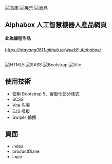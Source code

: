 ![首圖](https://storage.googleapis.com/vue-course-api.appspot.com/greensheep/1710787803420.png?GoogleAccessId=firebase-adminsdk-zzty7%40vue-course-api.iam.gserviceaccount.com&Expires=1742169600&Signature=PIuzKSEfIw%2B5jv491tUV0HeurXoFVnNrj%2BCZTX2BplpoKuCDOAOspYJGNGlTpmQf7wYUFvQfL3lIghsm86jqfq8NOHRUwkITJ%2BSPO8tW3U9jjVa4TIHwclUVDotXkYFVcUJz8LRZlrAZeruD5EiLiEEMDkjoo9bKJLrQ4FkJOQvNZzurvocrhp0MKVyuG4yLi%2FjuMEE1uqtepBG4o9avoF3nFgrOiOHNSClCAIaBf3jbBkw1GDmrADXlyzDzXKrh%2F69M9ai46rcII6BVwYZ6YHV3b7v%2F6rMR7NWpxIW2l%2BmO1qSRHSgk8IZwSqWb2Txmj21yTsg2Q60FI1bUXjU4uw%3D%3D)
![展示](https://storage.googleapis.com/vue-course-api.appspot.com/greensheep/1710788589055.png?GoogleAccessId=firebase-adminsdk-zzty7%40vue-course-api.iam.gserviceaccount.com&Expires=1742169600&Signature=EHZLMJRbQ1fNRKsIWBVCbsmDEmgLfCDDqdGb1ShkFtF3ObpigXJXfCZ0pPVyxzjhbF3jcZpo9AW7xkHBn6GDJT%2FV4HlQk36DGuaehI1Ec4m1UzohNiJmLH3PGK3GUHVdzLqZbuB6YnIhFSJNcyL7v%2FxCPtmEBGcFpFxshtBm020cMq%2BLd4A26xiDKJRXLQFElGCZo%2F2PH8w5ub3RBrhwVJ1nIuRlfgqw0FobjUkl7wXC0z8Ej3ujaoeN1JOY6idD1bjXRRKWadYr8rcaJp2DJszFvcG9ON9PF7TGKwBxNDmCOfPJGF8Y2dMHHZuVzYZxVaJYijW8qmN2Wf9uWStBRQ%3D%3D)
![商品](https://storage.googleapis.com/vue-course-api.appspot.com/greensheep/1710787866418.png?GoogleAccessId=firebase-adminsdk-zzty7%40vue-course-api.iam.gserviceaccount.com&Expires=1742169600&Signature=DxUPrmBD9BMwx8zb3pHeqvwBiWBRYH%2B0Lzq50wb4aqBnM7TFzAtdsayRWRUuo1PVV4s1ndr15MZF9jitVsv0I9Xro3rxQbhoCVE8g3jRtY6KFH%2FQJqGRxpOQ6Ui8hhTNjIyoo5FCjh5beLMN5ptpv%2BftVJkyC6FxOdTDD5YCaVK3VtTljtHeVBc8XrLMkSQSRNu5lDlx%2BYuXR7ezhIwmPK5QFBuZf%2BTAuAwDyu4U7%2Bbi9ktzuwtE4RE%2Fca0jbVRNlpsYaQVTywr2QdRX%2BNs33allG68vtYg4W%2FZrl0zfCF%2Fe9hWhk%2FX0X%2B8emjbebfhJj3rOVKGPRrYInX1WavBbmg%3D%3D)
## Alphabox 人工智慧機器人產品網頁
#### 此為課程作品
###### https://ritayang0811.github.io/week8-Alphabox/
![HTML5](https://img.shields.io/badge/html5-%23E34F26.svg?style=for-the-badge&logo=html5&logoColor=white)
![SASS](https://img.shields.io/badge/SASS-hotpink.svg?style=for-the-badge&logo=SASS&logoColor=white)
![Bootstrap](https://img.shields.io/badge/bootstrap-%238511FA.svg?style=for-the-badge&logo=bootstrap&logoColor=white)
![Vite](https://img.shields.io/badge/vite-%23646CFF.svg?style=for-the-badge&logo=vite&logoColor=white)

## 使用技術
- 使用 Bootstrap 5、客製化部分樣式
- SCSS
- Vite 佈署
- EJS 樣板
- Swiper 輪播
## 頁面
- index
- productDiane
- login

